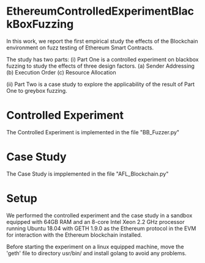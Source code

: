 # EthereumControlledExperimentBlackBoxFuzzing

In this work, we report the first empirical study the effects of the Blockchain environment on fuzz testing of Ethereum Smart Contracts.

The study has two parts: 
(i) Part One is a controlled experiment on blackbox fuzzing to study the effects of three design factors. 
(a) Sender Addressing
(b) Execution Order
(c) Resource Allocation

(ii) Part Two is a case study to explore the applicability of the result of Part One to greybox fuzzing.

 
# Controlled Experiment
The Controlled Experiment is implemented in the file "BB_Fuzzer.py"
 
# Case Study
The Case Study is impplemented in the file "AFL_Blockchain.py"
 
 
# Setup

We performed the controlled experiment and the case study in a sandbox equipped with 64GB RAM and an 8-core Intel Xeon 2.2 GHz processor running Ubuntu 18.04 with GETH 1.9.0 as the Ethereum protocol in the EVM for interaction with the Ethereum blockchain installed.

Before starting the experiment on a linux equipped machine, move the 'geth' file to directory usr/bin/ and install golang to avoid any problems.
